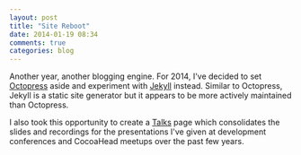 ```yaml
---
layout: post
title: "Site Reboot"
date: 2014-01-19 08:34
comments: true
categories: blog
---
```


Another year, another blogging engine. For 2014, I've decided to set [Octopress](http://octopress.org) aside and experiment with [Jekyll](http://jekyllrb.com) instead. Similar to Octopress, Jekyll is a static site generator but it appears to be more actively maintained than Octopress.

I also took this opportunity to create a [Talks](/talks) page which consolidates the slides and recordings for the presentations I've given at development conferences and CocoaHead meetups over the past few years.

